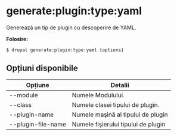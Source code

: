 # generate:plugin:type:yaml
Generează un tip de plugin cu descoperire de YAML.

**Folosire:**
```
$ drupal generate:plugin:type:yaml [options]
```

## Opțiuni disponibile
Opțiune | Detalii
-------|-------------
--module | Numele Modulului.
--class | Numele clasei tipului de plugin.
--plugin-name | Numele maşină al tipului de plugin
--plugin-file-name | Numele fişierului tipului de plugin
